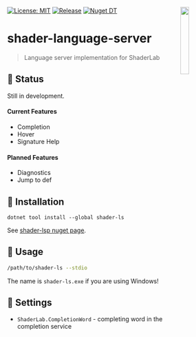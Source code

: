 <a href="#"><img align="right" src="https://raw.githubusercontent.com/shader-ls/shader-language-server/master/etc/logo.png" width="20%"></a>

[![License: MIT](https://img.shields.io/badge/License-MIT-green.svg)](https://opensource.org/licenses/MIT)
[![Release](https://img.shields.io/github/tag/shader-ls/shader-language-server.svg?label=release&logo=github)](https://github.com/shader-ls/shader-language-server/releases/latest)
[![Nuget DT](https://img.shields.io/nuget/dt/shader-ls?logo=nuget&logoColor=49A2E6)](https://www.nuget.org/packages/shader-ls/)

# shader-language-server
> Language server implementation for ShaderLab

## 🚧 Status

Still in development.

#### Current Features

- Completion
- Hover
- Signature Help

#### Planned Features

- Diagnostics
- Jump to def

## 💾 Installation

`dotnet tool install --global shader-ls`

See [shader-lsp nuget page](https://www.nuget.org/packages/shader-ls/).

## 🔨 Usage

```sh
/path/to/shader-ls --stdio
```

The name is `shader-ls.exe` if you are using Windows!

## 🔧 Settings

- `ShaderLab.CompletionWord` - completing word in the completion service
